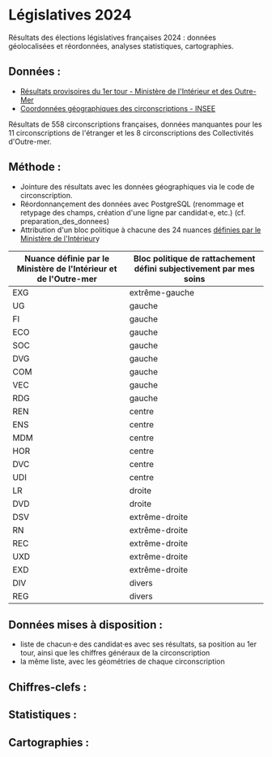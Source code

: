 # Législatives 2024
Résultats des élections législatives françaises 2024 : données géolocalisées et réordonnées, analyses statistiques, cartographies.

## Données :
- [Résultats provisoires du 1er tour - Ministère de l'Intérieur et des Outre-Mer](https://www.data.gouv.fr/fr/datasets/elections-legislatives-des-30-juin-et-7-juillet-2024-resultats-provisoires-du-1er-tour/)
- [Coordonnées géographiques des circonscriptions - INSEE](https://www.insee.fr/fr/statistiques/6441661?sommaire=6436478)

Résultats de 558 circonscriptions françaises, données manquantes pour les 11 circonscriptions de l'étranger et les 8 circonscriptions des Collectivités d'Outre-mer.

## Méthode :
- Jointure des résultats avec les données géographiques via le code de circonscription.
- Réordonnançement des données avec PostgreSQL (renommage et retypage des champs, création d'une ligne par candidat·e, etc.) (cf. preparation_des_donnees)
- Attribution d'un bloc politique à chacune des 24 nuances [définies par le Ministère de l'Intérieur](https://www.resultats-elections.interieur.gouv.fr/legislatives2024/referentiel.html)y

| Nuance définie par le Ministère de l'Intérieur et de l'Outre-mer | Bloc politique de rattachement défini subjectivement par mes soins |
|------------------------------------------------------------------|--------------------------------------------------------------------|
| EXG                                                              | extrême-gauche                                                     |
| UG                                                               | gauche                                                             |
| FI                                                               | gauche                                                             |
| ECO                                                              | gauche                                                             |
| SOC                                                              | gauche                                                             |
| DVG                                                              | gauche                                                             |
| COM                                                              | gauche                                                             |
| VEC                                                              | gauche                                                             |
| RDG                                                              | gauche                                                             |
| REN                                                              | centre                                                             |
| ENS                                                              | centre                                                             |
| MDM                                                              | centre                                                             |
| HOR                                                              | centre                                                             |
| DVC                                                              | centre                                                             |
| UDI                                                              | centre                                                             |
| LR                                                               | droite                                                             |
| DVD                                                              | droite                                                             |
| DSV                                                              | extrême-droite                                                     |
| RN                                                               | extrême-droite                                                     |
| REC                                                              | extrême-droite                                                     |
| UXD                                                              | extrême-droite                                                     |
| EXD                                                              | extrême-droite                                                     |
| DIV                                                              | divers                                                             |
| REG                                                              | divers                                                             |

## Données mises à disposition :
- liste de chacun·e des candidat·es avec ses résultats, sa position au 1er tour, ainsi que les chiffres généraux de la circonscription
- la même liste, avec les géométries de chaque circonscription

## Chiffres-clefs :

## Statistiques :

## Cartographies :
